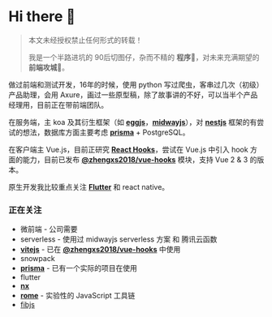 # Hi there 👋

> 本文未经授权禁止任何形式的转载！
> 
> 我是一个半路进坑的 90后切图仔，杂而不精的 **程序**🦍，对未来充满期望的 **前端攻城**🦁。


做过前端和测试开发，16年的时候，使用 python 写过爬虫，客串过几次（初级）产品助理，会用 Axure，画过一些原型稿，除了故事讲的不好，可以当半个产品经理用，目前正在带前端团队。


在服务端，主 koa 及其衍生框架（如 [__eggjs__](https://eggjs.org/)，[__midwayjs__](https://github.com/midwayjs/midway)），对 [__nestjs__](https://nestjs.com/) 框架的有尝试的想法，数据库方面主要考虑 [__prisma__](https://github.com/prisma/prisma) + PostgreSQL。

在客户端主 Vue.js，目前正研究 [__React Hooks__](https://zh-hans.reactjs.org/docs/hooks-intro.html)，尝试在 Vue.js 中引入 hook 方面的能力，目前已发布 [__@zhengxs2018/vue-hooks__](https://github.com/zhengxs2018/vue-hooks) 模块，支持 Vue 2 & 3 的版本。

原生开发我比较重点关注 [__Flutter__](https://flutter.dev/) 和 react native。

### 正在关注

- 微前端 - 公司需要
- serverless - 使用过 midwayjs serverless 方案 和 腾讯云函数
- [__vitejs__](http://github.com/vuejs/vite)  - 已在 [__@zhengxs2018/vue-hooks__](https://github.com/zhengxs2018/vue-hooks) 中使用
- snowpack
- [__prisma__](https://github.com/prisma/prisma)  - 已有一个实际的项目在使用
- flutter
- [__nx__](https://github.com/nrwl/nx)
- [__rome__](https://github.com/facebookexperimental/rome) - 实验性的 JavaScript 工具链
- [fibjs](https://github.com/fibjs/fibjs)
